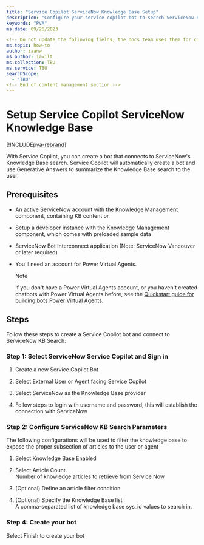 ```yaml
---
title: "Service Copilot ServiceNow Knowledge Base Setup"
description: "Configure your service copilot bot to search ServiceNow Knowledge Base Articles and provide the user a response"
keywords: "PVA"
ms.date: 09/26/2023

<!-- Do not update the following fields; the docs team uses them for content management -->
ms.topic: how-to
author: iaanw
ms.author: iawilt
ms.collection: TBU
ms.service: TBU
searchScope:
  - "TBU"
<!-- End of content management section -->
---
```


# Setup Service Copilot ServiceNow Knowledge Base 

[!INCLUDE[pva-rebrand](includes/pva-rebrand.md)]

With Service Copilot, you can create a bot that connects to ServiceNow's Knowledge Base search. Service Copilot will automatically create a bot and use Generative Answers to summarize the Knowledge Base search to the user.


## Prerequisites

- An active ServiceNow account with the Knowledge Management component, containing KB content
or
- Setup a developer instance with the Knowledge Management component, which comes with preloaded sample data
- ServiceNow Bot Interconnect application (Note: ServiceNow Vancouver or later required)
- You'll need an account for Power Virtual Agents. 

  > [!NOTE]
  > If you don't have a Power Virtual Agents account, or you haven't created chatbots with Power Virtual Agents before, see the [Quickstart guide for building bots Power Virtual Agents](fundamentals-get-started.md?tabs=web).

## Steps

Follow these steps to create a Service Copliot bot and connect to ServiceNow KB Search:

### Step 1: Select ServiceNow Service Copilot and Sign in

1. Create a new Service Copilot Bot

1. Select External User or Agent facing Service Copilot

1. Select ServiceNow as the Knowledge Base provider

1. Follow steps to login with username and password, this will establish the connection with ServiceNow

### Step 2: Configure ServiceNow KB Search Parameters

The following configurations will be used to filter the knowledge base to expose the proper subsection of articles to the user or agent

1. Select Knowledge Base Enabled 

1. Select Article Count.  
Number of knowledge articles to retrieve from Service Now

1. (Optional) Define an article filter condition

1. (Optional) Specify the Knowledge Base list  
A comma-separated list of knowledge base sys_id values to search in.

### Step 4: Create your bot

Select Finish to create your bot 

